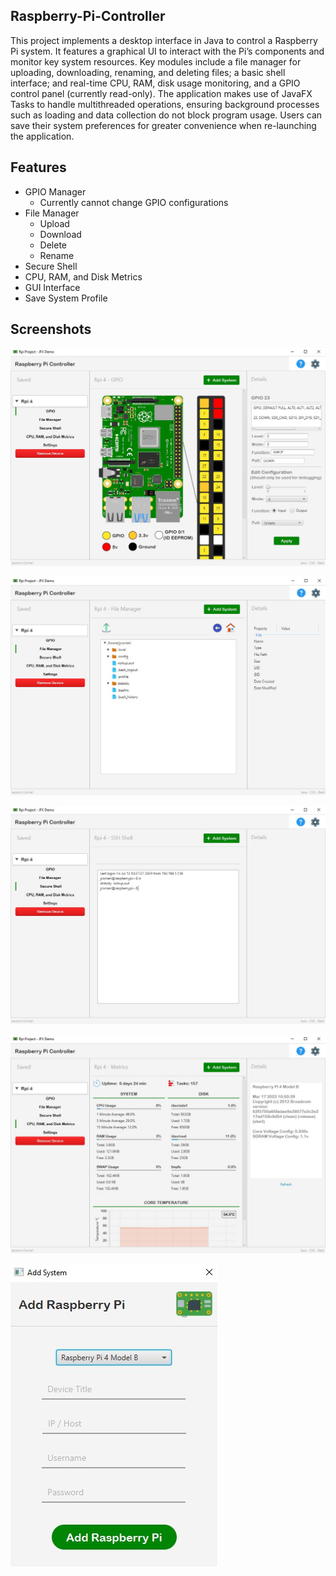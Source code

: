 ## Raspberry-Pi-Controller

This project implements a desktop interface in Java to control a Raspberry Pi system. It features a graphical UI to interact with the Pi’s components and monitor key system resources. Key modules include a file manager for uploading, downloading, renaming, and deleting files; a basic shell interface; and real-time CPU, RAM, disk usage monitoring, and a GPIO control panel (currently read-only). The application makes use of JavaFX Tasks to handle multithreaded operations, ensuring background processes such as loading and data collection do not block program usage. Users can save their system preferences for greater convenience when re-launching the application.

## Features

- GPIO Manager
    - Currently cannot change GPIO configurations  
- File Manager 
    - Upload
    - Download
    - Delete
    - Rename
- Secure Shell
- CPU, RAM, and Disk Metrics
- GUI Interface
- Save System Profile

## Screenshots

![GPIO Panel](/gpiosc.jpg?raw=true "GPIO Panel")

![File Manager](/filesc.jpg?raw=true "File Manager")

![Secure Shell](/shell.jpg?raw=true "Secure Shell")

![Metrics Panel](/metricssc.jpg?raw=true "Metrics Panel")

![Add System](/addsys.jpg?raw=true "Add System")


